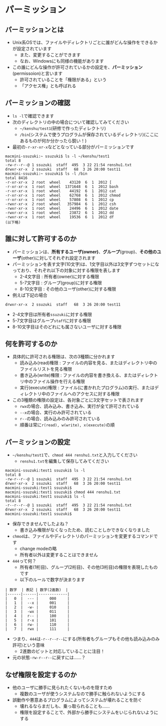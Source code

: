 パーミッション
====

パーミッションとは
----

* Unix系OSでは、ファイルやディレクトリごとに誰がどんな操作をできるかが設定されています
    * また、変更することができます
    * なお、Windowsにも同様の機能があります
* この誰にどんな操作が許可されているかの設定を、**パーミッション**(permissoion)と言います
    * 許可されていることを「権限がある」という
    * 「アクセス権」とも呼ばれる

パーミッションの確認
----

* `ls -l`で確認できます
* 次のディレクトリの中の場合について確認してみてください
    * `~/kenshu/test1`(研修で作ったディレクトリ)
    * `/bin`(システムで使うプログラムが保存されているディレクトリ)(ここにあるものが何か分かったら鋭い！)
* 最初の`-r-xr-xr-x`などとなっている部分がパーミッションです

```
macmini-ssuzuki:~ ssuzuki$ ls -l ~/kenshu/test1
total 8
-rw-r--r--@ 1 ssuzuki  staff  495  3 22 21:54 renshu1.txt
drwxr-xr-x  2 ssuzuki  staff   68  3 26 20:00 test11
macmini-ssuzuki:~ ssuzuki$ ls -l /bin
total 8416
-r-xr-xr-x  2 root  wheel    43120  6  1  2012 [
-r-xr-xr-x  1 root  wheel  1371648  6  1  2012 bash
-r-xr-xr-x  1 root  wheel    44192  6  1  2012 cat
-r-xr-xr-x  1 root  wheel    62768  6  1  2012 chmod
-r-xr-xr-x  1 root  wheel    57808  6  1  2012 cp
-rwxr-xr-x  2 root  wheel   357984  6  1  2012 csh
-rwxr-xr-x  1 root  wheel    24496  6  1  2012 date
-rwxr-xr-x  1 root  wheel    23872  6  1  2012 dd
-rwxr-xr-x  1 root  wheel    19536  6  1  2012 df
(以下略)
```

誰に対して許可するのか
----

* パーミッションは、**所有するユーザ(owner)**、**グループ**(group)、**その他のユーザ**(other)に対してそれぞれ設定されます
* パーミッションを表す文字(10文字)は、1文字目以外は3文字ずつセットになっており、それぞれ以下の対象に対する権限を表します
    * 2-4文字目 : 所有者(owner)に対する権限
    * 5-7文字目 : グループ(group)に対する権限
    * 8-10文字目 : その他のユーザ(other)に対する権限
* 例えば下記の場合

```
drwxr-xr-x  2 ssuzuki  staff   68  3 26 20:00 test11
```

* 2-4文字目は所有者`ssuzuki`に対する権限
* 5-7文字目はグループ`staff`に対する権限
* 8-10文字目はそのどれにも属さないユーザに対する権限

何を許可するのか
----

* 具体的に許可される権限は、次の3種類に分かれます
    * 読み込み(read)権限 : ファイルの内容を見る、またはディレクトリ中のファイルリストを見る権限
    * 書き込み(write)権限 : ファイルの内容を書き換える、またはディレクトリ中のファイル操作を行える権限
    * 実行(execute)権限 : ファイル(に書かれたプログラム)の実行、またはディレクトリ中のファイルへのアクセスに対する権限
* この3種類の権限の設定は、各対象ごとに3文字セットで表されます
    * `rwx`の場合、読み込み、書き込み、実行が全て許可されている
    * `--x`の場合、実行のみ許可されている
    * `r--`の場合、読み込みのみ許可されている
    * 順番は常に`r(read), w(write), x(execute)`の順

パーミッションの設定
----

* `~/kenshu/test1`で、`chmod 444 renshu1.txt`と入力してください
    * `renshu1.txt`を編集して保存してみてください

```
macmini-ssuzuki:test1 ssuzuki$ ls -l
total 8
-rw-r--r--@ 1 ssuzuki  staff  495  3 22 21:54 renshu1.txt
drwxr-xr-x  2 ssuzuki  staff   68  3 26 20:00 test11
macmini-ssuzuki:test1 ssuzuki$
macmini-ssuzuki:test1 ssuzuki$ chmod 444 renshu1.txt
macmini-ssuzuki:test1 ssuzuki$ ls -l
total 8
-r--r--r--@ 1 ssuzuki  staff  495  3 22 21:54 renshu1.txt
drwxr-xr-x  2 ssuzuki  staff   68  3 26 20:00 test11
macmini-ssuzuki:test1 ssuzuki$
```

* 保存できませんでしたよね？
    * 書き込み権限がなくなったため、読むことしかできなくなりました
* `chmod`は、ファイルやディレクトリのパーミッションを変更するコマンドです
    * change modeの略
    * 所有者以外は変更することはできません
* `444`って何？
    * 所有者(1桁目)、グループ(2桁目)、その他(3桁目)の権限を表現したものです
    * 以下のルールで数字が決まります

```
| 数字  | 表記 | 数字(2進数)  |
|------|------|-------------|
|   0  |  --- |     000     |
|   1  |  --x |     001     |
|   2  |  -w- |     010     |
|   3  |  -wx |     011     |
|   4  |  r-- |     100     |
|   5  |  r-x |     101     |
|   6  |  rw- |     110     |
|   7  |  rwx |     111     |
```

* つまり、`444`は`-r--r--r--`にする(所有者もグループもその他も読み込みのみ許可)という意味
    * 2進数のビットと対応していることに注目！
* 元の状態`-rw-r--r--`に戻すには……？

なぜ権限を設定するのか
----

* 他のユーザに勝手に見られたくないものを隠すため
    * 複数のユーザが使うシステムなので勝手に触られないようにする
* 誤動作や悪意あるプログラムによってシステムが壊れることを防ぐ
    * 壊れるならまだしも、乗っ取られることも……
    * 権限を設定することで、外部から勝手にシステムをいじられないようにする
